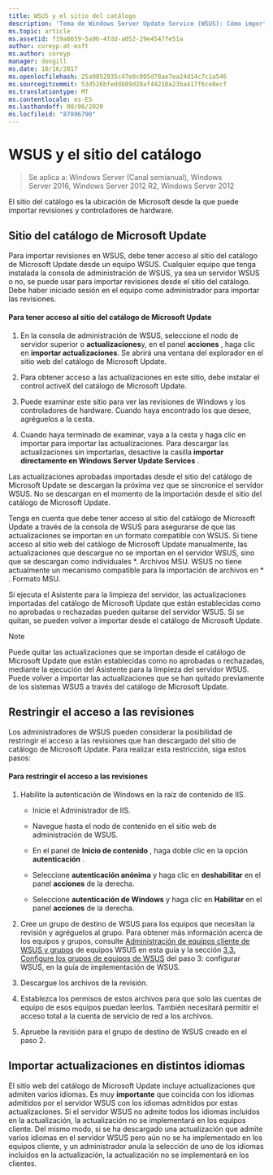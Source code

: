 ```yaml
---
title: WSUS y el sitio del catálogo
description: 'Tema de Windows Server Update Service (WSUS): Cómo importar revisiones en WSUS accediendo al sitio del catálogo de Microsoft Update'
ms.topic: article
ms.assetid: f19a8659-5a96-4fdd-a052-29e4547fe51a
author: coreyp-at-msft
ms.author: coreyp
manager: dongill
ms.date: 10/16/2017
ms.openlocfilehash: 25a9852935c47e0c005d78ae7ea24d14c7c1a546
ms.sourcegitcommit: 53d526bfeddb89d28af44210a23ba417f6ce0ecf
ms.translationtype: MT
ms.contentlocale: es-ES
ms.lasthandoff: 08/06/2020
ms.locfileid: "87896790"
---
```

# <a name="wsus-and-the-catalog-site"></a>WSUS y el sitio del catálogo

>Se aplica a: Windows Server (Canal semianual), Windows Server 2016, Windows Server 2012 R2, Windows Server 2012

El sitio del catálogo es la ubicación de Microsoft desde la que puede importar revisiones y controladores de hardware.

## <a name="the-microsoft-update-catalog-site"></a>Sitio del catálogo de Microsoft Update
Para importar revisiones en WSUS, debe tener acceso al sitio del catálogo de Microsoft Update desde un equipo WSUS. Cualquier equipo que tenga instalada la consola de administración de WSUS, ya sea un servidor WSUS o no, se puede usar para importar revisiones desde el sitio del catálogo. Debe haber iniciado sesión en el equipo como administrador para importar las revisiones.

#### <a name="to-access-the-microsoft-update-catalog-site"></a>Para tener acceso al sitio del catálogo de Microsoft Update

1.  En la consola de administración de WSUS, seleccione el nodo de servidor superior o **actualizaciones**y, en el panel **acciones** , haga clic en **importar actualizaciones**. Se abrirá una ventana del explorador en el sitio web del catálogo de Microsoft Update.

2.  Para obtener acceso a las actualizaciones en este sitio, debe instalar el control activeX del catálogo de Microsoft Update.

3.  Puede examinar este sitio para ver las revisiones de Windows y los controladores de hardware. Cuando haya encontrado los que desee, agréguelos a la cesta.

4.  Cuando haya terminado de examinar, vaya a la cesta y haga clic en importar para importar las actualizaciones. Para descargar las actualizaciones sin importarlas, desactive la casilla **importar directamente en Windows Server Update Services** .

Las actualizaciones aprobadas importadas desde el sitio del catálogo de Microsoft Update se descargan la próxima vez que se sincronice el servidor WSUS. No se descargan en el momento de la importación desde el sitio del catálogo de Microsoft Update.

Tenga en cuenta que debe tener acceso al sitio del catálogo de Microsoft Update a través de la consola de WSUS para asegurarse de que las actualizaciones se importan en un formato compatible con WSUS. Si tiene acceso al sitio web del catálogo de Microsoft Update manualmente, las actualizaciones que descargue no se importan en el servidor WSUS, sino que se descargan como individuales *. Archivos MSU. WSUS no tiene actualmente un mecanismo compatible para la importación de archivos en \* . Formato MSU.

Si ejecuta el Asistente para la limpieza del servidor, las actualizaciones importadas del catálogo de Microsoft Update que están establecidas como no aprobadas o rechazadas pueden quitarse del servidor WSUS. Si se quitan, se pueden volver a importar desde el catálogo de Microsoft Update.

> [!NOTE]
> Puede quitar las actualizaciones que se importan desde el catálogo de Microsoft Update que están establecidas como no aprobadas o rechazadas, mediante la ejecución del Asistente para la limpieza del servidor WSUS. Puede volver a importar las actualizaciones que se han quitado previamente de los sistemas WSUS a través del catálogo de Microsoft Update.

## <a name="restricting-access-to-hotfixes"></a>Restringir el acceso a las revisiones
Los administradores de WSUS pueden considerar la posibilidad de restringir el acceso a las revisiones que han descargado del sitio de catálogo de Microsoft Update. Para realizar esta restricción, siga estos pasos:

#### <a name="to-restrict-access-to-hotfixes"></a>Para restringir el acceso a las revisiones

1.  Habilite la autenticación de Windows en la raíz de contenido de IIS.

    -   Inicie el Administrador de IIS.

    -   Navegue hasta el nodo de contenido en el sitio web de administración de WSUS.

    -   En el panel de **Inicio de contenido** , haga doble clic en la opción **autenticación** .

    -   Seleccione **autenticación anónima** y haga clic en **deshabilitar** en el panel **acciones** de la derecha.

    -   Seleccione **autenticación de Windows** y haga clic en **Habilitar** en el panel **acciones** de la derecha.

2.  Cree un grupo de destino de WSUS para los equipos que necesitan la revisión y agréguelos al grupo. Para obtener más información acerca de los equipos y grupos, consulte [Administración de equipos cliente de WSUS y grupos](managing-wsus-client-computers-and-wsus-computer-groups.md) de equipos WSUS en esta guía y la sección [3,3. Configure los grupos de equipos de WSUS](../deploy/2-configure-wsus.md#23-configure-wsus-computer-groups) del paso 3: configurar WSUS, en la guía de implementación de WSUS.

3.  Descargue los archivos de la revisión.

4.  Establezca los permisos de estos archivos para que solo las cuentas de equipo de esos equipos puedan leerlos. También necesitará permitir el acceso total a la cuenta de servicio de red a los archivos.

5.  Apruebe la revisión para el grupo de destino de WSUS creado en el paso 2.

## <a name="importing-updates-in-different-languages"></a>Importar actualizaciones en distintos idiomas
El sitio web del catálogo de Microsoft Update incluye actualizaciones que admiten varios idiomas. Es muy **importante** que coincida con los idiomas admitidos por el servidor WSUS con los idiomas admitidos por estas actualizaciones. Si el servidor WSUS no admite todos los idiomas incluidos en la actualización, la actualización no se implementará en los equipos cliente. Del mismo modo, si se ha descargado una actualización que admite varios idiomas en el servidor WSUS pero aún no se ha implementado en los equipos cliente, y un administrador anula la selección de uno de los idiomas incluidos en la actualización, la actualización no se implementará en los clientes.
